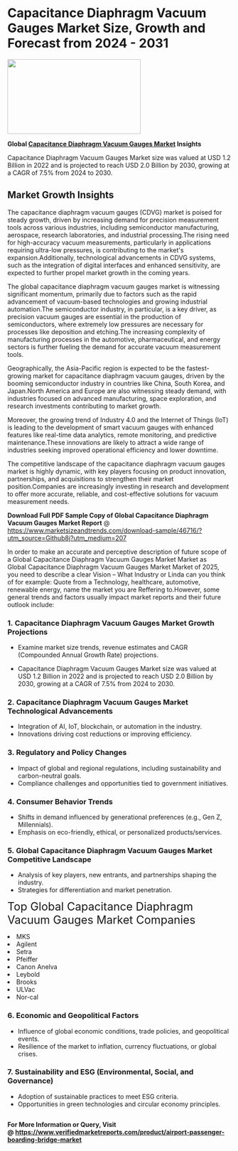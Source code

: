<H1>Capacitance Diaphragm Vacuum Gauges Market Size, Growth and Forecast from 2024 - 2031</H1><img class="aligncenter size-medium wp-image-584254" src="https://thirdeyenews.in/wp-content/uploads/2024/09/Global-Market-Research-300x168.jpeg" alt="" width="300" height="168" /><p><strong>Global&nbsp;<a href="https://www.marketsizeandtrends.com/download-sample/46716/?utm_source=Github8j?utm_medium=207">Capacitance Diaphragm Vacuum Gauges Market</a> Insights</strong></p><p>Capacitance Diaphragm Vacuum Gauges Market size was valued at USD 1.2 Billion in 2022 and is projected to reach USD 2.0 Billion by 2030, growing at a CAGR of 7.5% from 2024 to 2030.</p><p><h2>Market Growth Insights</h2> <p>The capacitance diaphragm vacuum gauges (CDVG) market is poised for steady growth, driven by increasing demand for precision measurement tools across various industries, including semiconductor manufacturing, aerospace, research laboratories, and industrial processing.The rising need for high-accuracy vacuum measurements, particularly in applications requiring ultra-low pressures, is contributing to the market's expansion.Additionally, technological advancements in CDVG systems, such as the integration of digital interfaces and enhanced sensitivity, are expected to further propel market growth in the coming years.</p> <p>The global capacitance diaphragm vacuum gauges market is witnessing significant momentum, primarily due to factors such as the rapid advancement of vacuum-based technologies and growing industrial automation.The semiconductor industry, in particular, is a key driver, as precision vacuum gauges are essential in the production of semiconductors, where extremely low pressures are necessary for processes like deposition and etching.The increasing complexity of manufacturing processes in the automotive, pharmaceutical, and energy sectors is further fueling the demand for accurate vacuum measurement tools.</p> <p>Geographically, the Asia-Pacific region is expected to be the fastest-growing market for capacitance diaphragm vacuum gauges, driven by the booming semiconductor industry in countries like China, South Korea, and Japan.North America and Europe are also witnessing steady demand, with industries focused on advanced manufacturing, space exploration, and research investments contributing to market growth.</p> <p>Moreover, the growing trend of Industry 4.0 and the Internet of Things (IoT) is leading to the development of smart vacuum gauges with enhanced features like real-time data analytics, remote monitoring, and predictive maintenance.These innovations are likely to attract a wide range of industries seeking improved operational efficiency and lower downtime.</p> <p>The competitive landscape of the capacitance diaphragm vacuum gauges market is highly dynamic, with key players focusing on product innovation, partnerships, and acquisitions to strengthen their market position.Companies are increasingly investing in research and development to offer more accurate, reliable, and cost-effective solutions for vacuum measurement needs.</p> <p><span class=""><strong>Download Full PDF Sample Copy of Global Capacitance Diaphragm Vacuum Gauges Market Report</strong> @ <a href="https://www.marketsizeandtrends.com/download-sample/46716/?utm_source=Github8j?utm_medium=207" target="_blank">https://www.marketsizeandtrends.com/download-sample/46716/?utm_source=Github8j?utm_medium=207</a></span></p><p>In order to make an accurate and perceptive description of future scope of a Global&nbsp;Capacitance Diaphragm Vacuum Gauges Market Market as Global&nbsp;Capacitance Diaphragm Vacuum Gauges Market Market of 2025, you need to describe a clear Vision &ndash; What Industry or Linda can you think of for example: Quote from a Technology, healthcare, automotive, renewable energy, name the market you are Reffering to.However, some general trends and factors usually impact market reports and their future outlook include:</p><h3>1.&nbsp;<strong>Capacitance Diaphragm Vacuum Gauges Market Growth Projections</strong></h3><ul><li>Examine market size trends, revenue estimates and CAGR (Compounded Annual Growth Rate) projections.</li><li><p>Capacitance Diaphragm Vacuum Gauges Market size was valued at USD 1.2 Billion in 2022 and is projected to reach USD 2.0 Billion by 2030, growing at a CAGR of 7.5% from 2024 to 2030.</p></li></ul><h3>2.&nbsp;<strong>Capacitance Diaphragm Vacuum Gauges Market Technological Advancements</strong></h3><ul><li>Integration of AI, IoT, blockchain, or automation in the industry.</li><li>Innovations driving cost reductions or improving efficiency.</li></ul><h3>3.&nbsp;<strong>Regulatory and Policy Changes</strong></h3><ul><li>Impact of global and regional regulations, including sustainability and carbon-neutral goals.</li><li>Compliance challenges and opportunities tied to government initiatives.</li></ul><h3>4.&nbsp;<strong>Consumer Behavior Trends</strong></h3><ul><li>Shifts in demand influenced by generational preferences (e.g., Gen Z, Millennials).</li><li>Emphasis on eco-friendly, ethical, or personalized products/services.</li></ul><h3>5.&nbsp;<strong>Global Capacitance Diaphragm Vacuum Gauges Market Competitive Landscape</strong></h3><ul><li>Analysis of key players, new entrants, and partnerships shaping the industry.</li><li>Strategies for differentiation and market penetration.</li></ul><p data-pm-slice="1 1 []"><span style="color: inherit; font-family: inherit; font-size: 25px;">Top Global Capacitance Diaphragm Vacuum Gauges Market Companies</span></p><div class="" data-test-id=""><p><li>MKS</li><li> Agilent</li><li> Setra</li><li> Pfeiffer</li><li> Canon Anelva</li><li> Leybold</li><li> Brooks</li><li> ULVac</li><li> Nor-cal</li></p></div><h3>6.&nbsp;<strong>Economic and Geopolitical Factors</strong></h3><ul><li>Influence of global economic conditions, trade policies, and geopolitical events.</li><li>Resilience of the market to inflation, currency fluctuations, or global crises.</li></ul><h3>7.&nbsp;<strong>Sustainability and ESG (Environmental, Social, and Governance)</strong></h3><ul><li>Adoption of sustainable practices to meet ESG criteria.</li><li>Opportunities in green technologies and circular economy principles.</li></ul><h2><strong style="font-size: 14px;">For More Information or Query, Visit @&nbsp;</strong><a style="background-color: #ffffff; font-size: 14px;" href="https://www.marketsizeandtrends.com/report/capacitance-diaphragm-vacuum-gauges-market/" target="_blank">https://www.verifiedmarketreports.com/product/airport-passenger-boarding-bridge-market</a></h2>